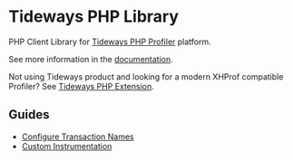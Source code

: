 # Tideways PHP Library

PHP Client Library for [Tideways PHP Profiler](https://tideways.io) platform.

See more information in the [documentation](https://tideways.io/profiler/docs).

Not using Tideways product and looking for a modern XHProf compatible Profiler?
See [Tideways PHP Extension](https://github.com/tideways/php-profiler-extension).

## Guides

- [Configure Transaction Names](https://tideways.io/profiler/docs/setup/configuring-transaction-names)
- [Custom Instrumentation](https://tideways.io/profiler/docs/integrations/custom-instrumentation)
